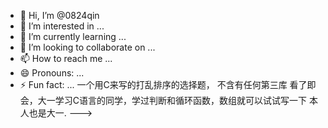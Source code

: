 - 👋 Hi, I’m @0824qin
- 👀 I’m interested in ...
- 🌱 I’m currently learning ...
- 💞️ I’m looking to collaborate on ...
- 📫 How to reach me ...
- 😄 Pronouns: ...
- ⚡ Fun fact: ...
一个用C来写的打乱排序的选择题，
不含有任何第三库
看了即会，大一学习C语言的同学，学过判断和循环函数，数组就可以试试写一下
本人也是大一.
--->
